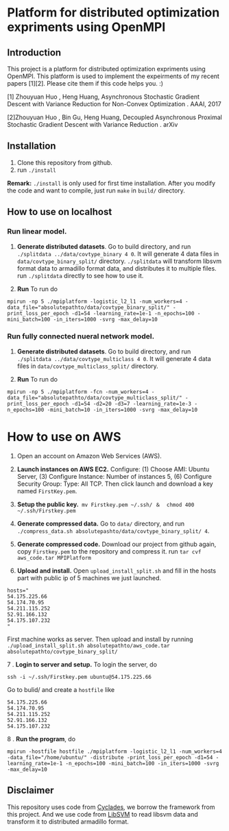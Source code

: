 # Platform for distributed optimization expriments using OpenMPI

## Introduction
This project is a platform for distributed optimization expriments using OpenMPI. This platform is used to implement the expeirments of my recent papers [1][2]. Please cite them if this code helps you. :)

[1] Zhouyuan Huo , Heng Huang, Asynchronous Stochastic Gradient Descent with Variance Reduction for Non-Convex Optimization . AAAI, 2017

[2]Zhouyuan Huo , Bin Gu, Heng Huang, Decoupled Asynchronous Proximal Stochastic Gradient Descent with Variance Reduction . arXiv


## Installation
1. Clone this repository from github.   
2. run   ```./install```

 **Remark:** ```./install``` is only used for first time installation. After you modify the code and want to compile, just run ```make``` in ```build/``` directory. 
 
 
## How to use on localhost
### Run linear model.
1. **Generate distributed datasets**.  Go to build directory, and run ```./splitdata ../data/covtype_binary 4 0```. It will generate 4 data files in ```data/covtype_binary_split/``` directory. ```./splitdata``` will transform libsvm format data to armadillo format data, and distributes it to multiple files. run  ```./splitdata``` directly to see how to use it.
 
2. **Run**  To run do 
```
mpirun -np 5 ./mpiplatform -logistic_l2_l1 -num_workers=4 -data_file="absolutepathto/data/covtype_binary_split/" -print_loss_per_epoch -d1=54 -learning_rate=1e-1 -n_epochs=100 -mini_batch=100 -in_iters=1000 -svrg -max_delay=10
```

### Run fully connected nueral network model.
 
1. **Generate distributed datasets**.  Go to build directory, and run ```./splitdata ../data/covtype_multiclass 4 0```. It will generate 4 data files in ```data/covtype_multiclass_split/``` directory. 
  
2. **Run**  To run do 
```
mpirun -np 5 ./mpiplatform -fcn -num_workers=4 -data_file="absolutepathto/data/covtype_multiclass_split/" -print_loss_per_epoch -d1=54 -d2=20 -d3=7 -learning_rate=1e-3 -n_epochs=100 -mini_batch=10 -in_iters=1000 -svrg -max_delay=10
```

# How to use on AWS
1. Open an account on Amazon Web Services (AWS).
2. **Launch instances on AWS EC2.** Configure: (1) Choose AMI: Ubuntu Server, (3) Configure Instance: Number of instances 5, (6) Configure Security Group: Type: All TCP. Then click launch and download a key named ```FirstKey.pem```.
3. **Setup the public key.**``` mv Firstkey.pem ~/.ssh/ ＆  chmod 400 ~/.ssh/Firstkey.pem```

4. **Generate compressed data.**  Go to ```data/``` directory, and run ```./compress_data.sh absolutepashto/data/covtype_binary_split/ 4```.  

5. **Generate compressed code.** Download our project from github again, copy ```Firstkey.pem``` to the repository and compress it. run ```tar cvf aws_code.tar MPIPlatform```

6. **Upload and install.**  Open ```upload_install_split.sh``` and fill in the hosts part with public ip of 5 machines we just launched. 

```
hosts="
54.175.225.66
54.174.70.95
54.211.115.252
52.91.166.132
54.175.107.232
" 
```
First machine works as server. 
Then upload and install by running ```./upload_install_split.sh absolutepathto/aws_code.tar  absolutepathto/covtype_binary_split/```

7 . **Login to server and setup.** To login the server, do
```
ssh -i ~/.ssh/Firstkey.pem ubuntu@54.175.225.66
```
Go to bulid/ and create a ```hostfile``` like 
```
54.175.225.66
54.174.70.95
54.211.115.252
52.91.166.132
54.175.107.232
``` 
8 . **Run the program**, do 
```
mpirun -hostfile hostfile ./mpiplatform -logistic_l2_l1 -num_workers=4 -data_file="/home/ubuntu/" -distribute -print_loss_per_epoch -d1=54 -learning_rate=1e-1 -n_epochs=100 -mini_batch=100 -in_iters=1000 -svrg -max_delay=10
```

## Disclaimer
This repository uses code from [Cyclades](https://github.com/amplab/cyclades), we borrow the framework from this project.  And we use code from [LibSVM](https://github.com/cjlin1/libsvm) to read libsvm data and  transform it to distributed armadillo format.

